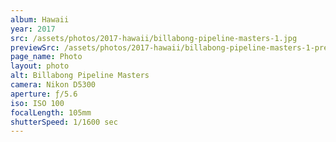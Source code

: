 ```yaml
---
album: Hawaii
year: 2017
src: /assets/photos/2017-hawaii/billabong-pipeline-masters-1.jpg
previewSrc: /assets/photos/2017-hawaii/billabong-pipeline-masters-1-preview.jpg
page_name: Photo
layout: photo
alt: Billabong Pipeline Masters
camera: Nikon D5300
aperture: ƒ/5.6
iso: ISO 100
focalLength: 105mm
shutterSpeed: 1/1600 sec
---
```

